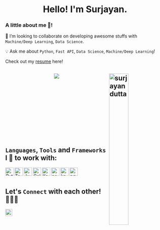 <h1 align="center">Hello! I'm  Surjayan. </h1><a target="_blank">

<html>
  <div class="container">
  <div class="row">
    <div class="col">
    </div>
    <div class="col">
          <h3 class="card-title">A little about me 🤭!</h3>
            <p class="card-text"> 
              
              
 👯  I’m looking to collaborate on developing awesome stuffs with `Machine/Deep Learning`, `Data Science`. 
              
 💡 Ask me about `Python`, `Fast API`, `Data Science`, `Machine/Deep Learning`!


  Check out my [resume](https://github.com/surjayandutta/surjayandutta/blob/main/resources/Surjayan_CV1.pdf) here!
              

    
  </div>
 </div>  
</html>   
  
  
<a href="https://github.com/surjayandutta"><img width="35%" align="right" alt="surjayandutta" src="https://github-profile-trophy.vercel.app/?username=surjayandutta&theme=juicyfresh&no-frame=true&no-bg=true&title=Commit&row=1&column=1" /></a>
---

<p align="center">
<img src = "https://github-readme-stats.vercel.app/api?username=surjayandutta&&show_icons=true&title_color=ffffff&icon_color=ff8454&text_color=daf7dc&bg_color=6054ff">
</p>
  
<div>
   <br/>
  <br/>
  <br/>
  <br/>
  <br/>
  <br/>
  <br/>
  <br/>
  <br/>
  <br/>
</div>
 
  

## `Languages`, `Tools` and `Frameworks` I 💛 to work with:

<img align="left" alt="Python" width="26px" src="https://upload.wikimedia.org/wikipedia/commons/0/0a/Python.svg"/>
<img align="left" alt="TensorFlow" width="26px" src="https://upload.wikimedia.org/wikipedia/commons/2/2d/Tensorflow_logo.svg"/>
<img align="left" alt="Jupyter" width="26px" src="https://upload.wikimedia.org/wikipedia/commons/3/38/Jupyter_logo.svg"/>
<img align="left" alt="Colaboratory" width="26px" src="https://miro.medium.com/max/512/0*ffbATxpDRokOBXzE.png"/>
<img align="left" alt="Keras" width="26px" src="https://upload.wikimedia.org/wikipedia/commons/a/ae/Keras_logo.svg"/>
<img align="left" alt="pcharm" width="26px" src="https://upload.wikimedia.org/wikipedia/commons/1/1d/PyCharm_Icon.svg" />
<img align="left" alt="kaggle" width="26px" src="https://cdn4.iconfinder.com/data/icons/logos-and-brands/512/189_Kaggle_logo_logos-512.png"/>
<img align="left" alt="pgsql" width="26px" src="https://upload.wikimedia.org/wikipedia/commons/2/29/Postgresql_elephant.svg" />
<br />
<br />


## Let's `Connect` with each other! 🙋‍♀️🥤             
[<img align="left" alt="surjayan-dutta" width="22px" src="https://upload.wikimedia.org/wikipedia/commons/e/e9/Linkedin_icon.svg" />][linkedin]


[linkedin]: https://www.linkedin.com/in/surjayan-dutta/


